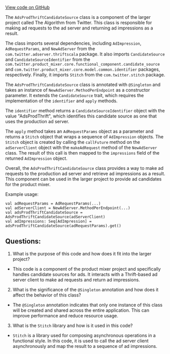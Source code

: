 [View code on GitHub](https://github.com/misbahsy/the-algorithm/product-mixer/component-library/src/main/scala/com/twitter/product_mixer/component_library/candidate_source/ads/AdsProdThriftCandidateSource.scala)

The `AdsProdThriftCandidateSource` class is a component of the larger project called The Algorithm from Twitter. This class is responsible for making ad requests to the ad server and returning ad impressions as a result. 

The class imports several dependencies, including `AdImpression`, `AdRequestParams`, and `NewAdServer` from the `com.twitter.adserver.thriftscala` package. It also imports `CandidateSource` and `CandidateSourceIdentifier` from the `com.twitter.product_mixer.core.functional_component.candidate_source` and `com.twitter.product_mixer.core.model.common.identifier` packages, respectively. Finally, it imports `Stitch` from the `com.twitter.stitch` package.

The `AdsProdThriftCandidateSource` class is annotated with `@Singleton` and takes an instance of `NewAdServer.MethodPerEndpoint` as a constructor parameter. It extends the `CandidateSource` trait, which requires the implementation of the `identifier` and `apply` methods.

The `identifier` method returns a `CandidateSourceIdentifier` object with the value "AdsProdThrift", which identifies this candidate source as one that uses the production ad server.

The `apply` method takes an `AdRequestParams` object as a parameter and returns a `Stitch` object that wraps a sequence of `AdImpression` objects. The `Stitch` object is created by calling the `callFuture` method on the `adServerClient` object with the `makeAdRequest` method of the `NewAdServer` class. The result of this call is then mapped to the `impressions` field of the returned `AdImpression` object.

Overall, the `AdsProdThriftCandidateSource` class provides a way to make ad requests to the production ad server and retrieve ad impressions as a result. This component can be used in the larger project to provide ad candidates for the product mixer. 

Example usage:

```
val adRequestParams = AdRequestParams(...)
val adServerClient = NewAdServer.MethodPerEndpoint(...)
val adsProdThriftCandidateSource = AdsProdThriftCandidateSource(adServerClient)
val adImpressions: Seq[AdImpression] = adsProdThriftCandidateSource(adRequestParams).get()
```
## Questions: 
 1. What is the purpose of this code and how does it fit into the larger project?
- This code is a component of the product mixer project and specifically handles candidate sources for ads. It interacts with a Thrift-based ad server client to make ad requests and return ad impressions.

2. What is the significance of the `@Singleton` annotation and how does it affect the behavior of this class?
- The `@Singleton` annotation indicates that only one instance of this class will be created and shared across the entire application. This can improve performance and reduce resource usage.

3. What is the `Stitch` library and how is it used in this code?
- `Stitch` is a library used for composing asynchronous operations in a functional style. In this code, it is used to call the ad server client asynchronously and map the result to a sequence of ad impressions.